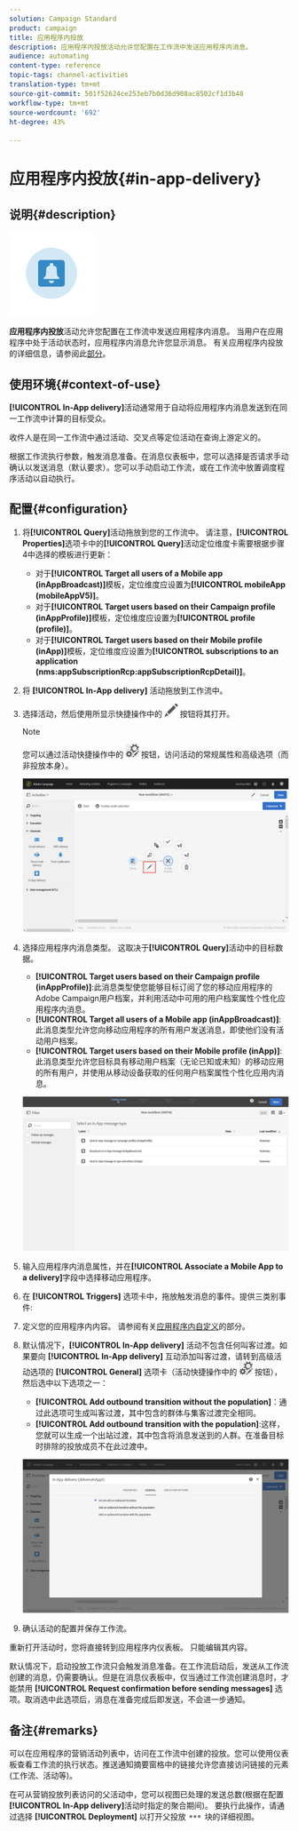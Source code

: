 ```yaml
---
solution: Campaign Standard
product: campaign
title: 应用程序内投放
description: 应用程序内投放活动允许您配置在工作流中发送应用程序内消息。
audience: automating
content-type: reference
topic-tags: channel-activities
translation-type: tm+mt
source-git-commit: 501f52624ce253eb7b0d36d908ac8502cf1d3b48
workflow-type: tm+mt
source-wordcount: '692'
ht-degree: 43%

---
```



# 应用程序内投放{#in-app-delivery}

## 说明{#description}

![](assets/wkf_in_app_1.png)

**应用程序内投放**&#x200B;活动允许您配置在工作流中发送应用程序内消息。 当用户在应用程序中处于活动状态时，应用程序内消息允许您显示消息。 有关应用程序内投放的详细信息，请参阅此[部分](../../channels/using/about-in-app-messaging.md)。

## 使用环境{#context-of-use}

**[!UICONTROL In-App delivery]**&#x200B;活动通常用于自动将应用程序内消息发送到在同一工作流中计算的目标受众。

收件人是在同一工作流中通过活动、交叉点等定位活动在查询上游定义的。

根据工作流执行参数，触发消息准备。在消息仪表板中，您可以选择是否请求手动确认以发送消息（默认要求）。您可以手动启动工作流，或在工作流中放置调度程序活动以自动执行。

## 配置{#configuration}

1. 将&#x200B;**[!UICONTROL Query]**&#x200B;活动拖放到您的工作流中。 请注意，**[!UICONTROL Properties]**&#x200B;选项卡中的&#x200B;**[!UICONTROL Query]**&#x200B;活动定位维度卡需要根据步骤4中选择的模板进行更新：

   * 对于&#x200B;**[!UICONTROL Target all users of a Mobile app (inAppBroadcast)]**&#x200B;模板，定位维度应设置为&#x200B;**[!UICONTROL mobileApp (mobileAppV5)]**。
   * 对于&#x200B;**[!UICONTROL Target users based on their Campaign profile (inAppProfile)]**&#x200B;模板，定位维度应设置为&#x200B;**[!UICONTROL profile (profile)]**。
   * 对于&#x200B;**[!UICONTROL Target users based on their Mobile profile (inApp)]**&#x200B;模板，定位维度应设置为&#x200B;**[!UICONTROL subscriptions to an application (nms:appSubscriptionRcp:appSubscriptionRcpDetail)]**。

1. 将 **[!UICONTROL In-App delivery]** 活动拖放到工作流中。
1. 选择活动，然后使用所显示快捷操作中的 ![](assets/edit_darkgrey-24px.png) 按钮将其打开。

   >[!NOTE]
   >
   >您可以通过活动快捷操作中的 ![](assets/dlv_activity_params-24px.png) 按钮，访问活动的常规属性和高级选项（而非投放本身）。

   ![](assets/wkf_in_app_3.png)

1. 选择应用程序内消息类型。 这取决于&#x200B;**[!UICONTROL Query]**&#x200B;活动中的目标数据。

   * **[!UICONTROL Target users based on their Campaign profile (inAppProfile)]**:此消息类型使您能够目标订阅了您的移动应用程序的Adobe Campaign用户档案，并利用活动中可用的用户档案属性个性化应用程序内消息。
   * **[!UICONTROL Target all users of a Mobile app (inAppBroadcast)]**:此消息类型允许您向移动应用程序的所有用户发送消息，即使他们没有活动用户档案。
   * **[!UICONTROL Target users based on their Mobile profile (inApp)]**:此消息类型允许您目标具有移动用户档案（无论已知或未知）的移动应用的所有用户，并使用从移动设备获取的任何用户档案属性个性化应用内消息。

   ![](assets/wkf_in_app_4.png)

1. 输入应用程序内消息属性，并在&#x200B;**[!UICONTROL Associate a Mobile App to a delivery]**&#x200B;字段中选择移动应用程序。
1. 在 **[!UICONTROL Triggers]** 选项卡中，拖放触发消息的事件。提供三类别事件:
1. 定义您的应用程序内内容。 请参阅有关[应用程序内自定义](../../channels/using/customizing-an-in-app-message.md)的部分。
1. 默认情况下，**[!UICONTROL In-App delivery]** 活动不包含任何叫客过渡。如果要向 **[!UICONTROL In-App delivery]** 互动添加叫客过渡，请转到高级活动选项的 **[!UICONTROL General]** 选项卡（活动快捷操作中的 ![](assets/dlv_activity_params-24px.png) 按钮），然后选中以下选项之一：

   * **[!UICONTROL Add outbound transition without the population]**：通过此选项可生成叫客过渡，其中包含的群体与集客过渡完全相同。
   * **[!UICONTROL Add outbound transition with the population]**:这样，您就可以生成一个出站过渡，其中包含将消息发送到的人群。在准备目标时排除的投放成员不在此过渡中。

   ![](assets/wkf_in_app_5.png)

1. 确认活动的配置并保存工作流。

重新打开活动时，您将直接转到应用程序内仪表板。 只能编辑其内容。

默认情况下，启动投放工作流只会触发消息准备。在工作流启动后，发送从工作流创建的消息，仍需要确认。但是在消息仪表板中，仅当通过工作流创建消息时，才能禁用 **[!UICONTROL Request confirmation before sending messages]** 选项。取消选中此选项后，消息在准备完成后即发送，不会进一步通知。

## 备注{#remarks}

可以在应用程序的营销活动列表中，访问在工作流中创建的投放。您可以使用仪表板查看工作流的执行状态。推送通知摘要窗格中的链接允许您直接访问链接的元素(工作流、活动等)。

在可从营销投放列表访问的父活动中，您可以视图已处理的发送总数(根据在配置&#x200B;**[!UICONTROL In-App delivery]**&#x200B;活动时指定的聚合期间)。 要执行此操作，请通过选择 **[!UICONTROL Deployment]** 以打开父投放 ![](assets/wkf_dlv_detail_button.png) 块的详细视图。
